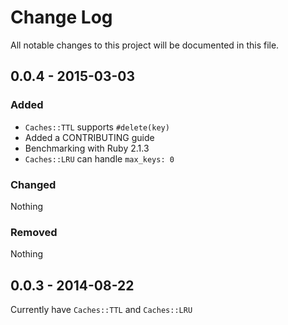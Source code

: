 # Change Log
All notable changes to this project will be documented in this file.

## 0.0.4 - 2015-03-03

### Added

- `Caches::TTL` supports `#delete(key)`
- Added a CONTRIBUTING guide
- Benchmarking with Ruby 2.1.3
- `Caches::LRU` can handle `max_keys: 0`

### Changed
Nothing

### Removed
Nothing

## 0.0.3 - 2014-08-22

Currently have `Caches::TTL` and `Caches::LRU`
